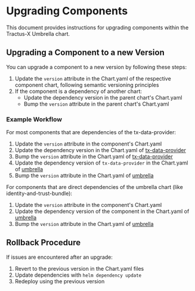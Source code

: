 # Upgrading Components

This document provides instructions for upgrading components within the Tractus-X Umbrella chart.

## Upgrading a Component to a new Version

You can upgrade a component to a new version by following these steps:

1. Update the `version` attribute in the Chart.yaml of the respective component chart, following semantic versioning principles
2. If the component is a dependency of another chart:
   - Update the dependency version in the parent chart's Chart.yaml
   - Bump the `version` attribute in the parent chart's Chart.yaml

### Example Workflow

For most components that are dependencies of the tx-data-provider:

1. Update the `version` attribute in the component's Chart.yaml
2. Update the dependency version in the Chart.yaml of [tx-data-provider](/charts/tx-data-provider)
3. Bump the `version` attribute in the Chart.yaml of [tx-data-provider](/charts/tx-data-provider)
4. Update the dependency version of `tx-data-provider` in the Chart.yaml of [umbrella](/charts/umbrella)
5. Bump the `version` attribute in the Chart.yaml of [umbrella](/charts/umbrella)

For components that are direct dependencies of the umbrella chart (like identity-and-trust-bundle):

1. Update the `version` attribute in the component's Chart.yaml
2. Update the dependency version of the component in the Chart.yaml of [umbrella](/charts/umbrella)
3. Bump the `version` attribute in the Chart.yaml of [umbrella](/charts/umbrella)

## Rollback Procedure

If issues are encountered after an upgrade:

1. Revert to the previous version in the Chart.yaml files
2. Update dependencies with `helm dependency update`
3. Redeploy using the previous version
